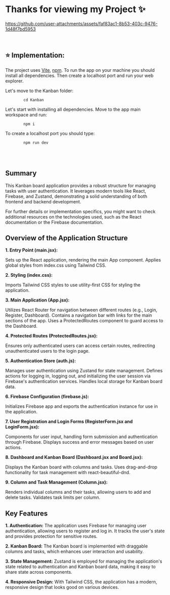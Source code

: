 # Thanks for viewing my Project ✨

https://github.com/user-attachments/assets/faf83ac1-8b53-403c-9476-1d48f7bd5953



<br />

## :star: **Implementation:**
The project uses [Vite](https://vite.dev/), [npm](https://www.npmjs.com/). To run the app on your machine you should install all dependencies. Then create a localhost port and run your web explorer.

Let's move to the Kanban folder:

            cd Kanban

Let's start with installing all dependencies. Move to the app main workspace and run:

            npm i

To create a localhost port you should type:

            npm run dev

<br />
<br />

## Summary
This Kanban board application provides a robust structure for managing tasks with user authentication. It leverages modern tools like React, Firebase, and Zustand, demonstrating a solid understanding of both frontend and backend development.

For further details or implementation specifics, you might want to check additional resources on the technologies used, such as the React documentation or the Firebase documentation.
## Overview of the Application Structure
**1. Entry Point (main.jsx):**

Sets up the React application, rendering the main App component.
Applies global styles from index.css using Tailwind CSS.

**2. Styling (index.css):**

Imports Tailwind CSS styles to use utility-first CSS for styling the application.

**3. Main Application (App.jsx):**

Utilizes React Router for navigation between different routes (e.g., Login, Register, Dashboard).
Contains a navigation bar with links for the main sections of the app.
Uses a ProtectedRoutes component to guard access to the Dashboard.

**4. Protected Routes (ProtectedRoutes.jsx):**

Ensures only authenticated users can access certain routes, redirecting unauthenticated users to the login page.

**5. Authentication Store (auth.js):**

Manages user authentication using Zustand for state management.
Defines actions for logging in, logging out, and initializing the user session via Firebase's authentication services.
Handles local storage for Kanban board data.

**6. Firebase Configuration (firebase.js):**

Initializes Firebase app and exports the authentication instance for use in the application.

**7. User Registration and Login Forms (RegisterForm.jsx and LoginForm.jsx):**

Components for user input, handling form submission and authentication through Firebase.
Displays success and error messages based on user actions.

**8. Dashboard and Kanban Board (Dashboard.jsx and Board.jsx):**

Displays the Kanban board with columns and tasks.
Uses drag-and-drop functionality for task management with react-beautiful-dnd.

**9. Column and Task Management (Column.jsx):**

Renders individual columns and their tasks, allowing users to add and delete tasks.
Validates task limits per column.

## Key Features

**1. Authentication:** The application uses Firebase for managing user authentication, allowing users to register and log in. It tracks the user's state and provides protection for sensitive routes.

**2. Kanban Board:** The Kanban board is implemented with draggable columns and tasks, which enhances user interaction and usability.

**3. State Management:** Zustand is employed for managing the application's state related to authentication and Kanban board data, making it easy to share state across components.

**4. Responsive Design:** With Tailwind CSS, the application has a modern, responsive design that looks good on various devices.


